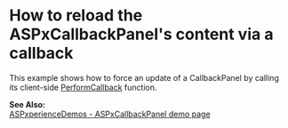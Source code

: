 # How to reload the ASPxCallbackPanel's content via a callback


<p>This example shows how to force an update of a CallbackPanel by calling its client-side <a href="http://documentation.devexpress.com/#AspNet/DevExpressWebASPxCallbackScriptsASPxClientCallback_PerformCallbacktopic">PerformCallback</a> function.</p><p><strong>See Also:</strong><br />
<a href="http://demos.devexpress.com/ASPxperienceDemos/CallbackPanel/Example.aspx">ASPxperienceDemos  - ASPxCallbackPanel demo page</a></p>

<br/>


